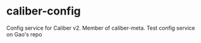# caliber-config
Config service for Caliber v2. Member of caliber-meta.
Test config service on Gao's repo 
